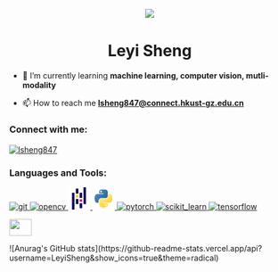 <p align="center">
  <img width="140" src="https://github.com/LeyiSheng/LeyiSheng/blob/main/%E5%9D%A4%E5%9D%A4.avif">
  <h1 align="center"> Leyi Sheng</h1>
</p>

- 🌱 I’m currently learning **machine learning, computer vision, mutli-modality**

- 📫 How to reach me **lsheng847@connect.hkust-gz.edu.cn**

<h3 align="left">Connect with me:</h3>
<p align="left">
<a href="https://kaggle.com/lsheng847" target="blank"><img align="center" src="https://raw.githubusercontent.com/rahuldkjain/github-profile-readme-generator/master/src/images/icons/Social/kaggle.svg" alt="lsheng847" height="30" width="40" /></a>
</p>

<h3 align="left">Languages and Tools:</h3>
<p align="left"> <a href="https://git-scm.com/" target="_blank" rel="noreferrer"> <img src="https://www.vectorlogo.zone/logos/git-scm/git-scm-icon.svg" alt="git" width="40" height="40"/> </a> <a href="https://opencv.org/" target="_blank" rel="noreferrer"> <img src="https://www.vectorlogo.zone/logos/opencv/opencv-icon.svg" alt="opencv" width="40" height="40"/> </a> <a href="https://pandas.pydata.org/" target="_blank" rel="noreferrer"> <img src="https://raw.githubusercontent.com/devicons/devicon/2ae2a900d2f041da66e950e4d48052658d850630/icons/pandas/pandas-original.svg" alt="pandas" width="40" height="40"/> </a> <a href="https://www.python.org" target="_blank" rel="noreferrer"> <img src="https://raw.githubusercontent.com/devicons/devicon/master/icons/python/python-original.svg" alt="python" width="40" height="40"/> </a> <a href="https://pytorch.org/" target="_blank" rel="noreferrer"> <img src="https://www.vectorlogo.zone/logos/pytorch/pytorch-icon.svg" alt="pytorch" width="40" height="40"/> </a> <a href="https://scikit-learn.org/" target="_blank" rel="noreferrer"> <img src="https://upload.wikimedia.org/wikipedia/commons/0/05/Scikit_learn_logo_small.svg" alt="scikit_learn" width="40" height="40"/> </a> <a href="https://www.tensorflow.org" target="_blank" rel="noreferrer"> <img src="https://www.vectorlogo.zone/logos/tensorflow/tensorflow-icon.svg" alt="tensorflow" width="40" height="40"/> </a> </p>

<a target="blank"><img align="center" src="[https://raw.githubusercontent.com/rahuldkjain/github-profile-readme-generator/master/src/images/icons/Social/kaggle.svg](https://www.vectorlogo.zone/logos/wechat/wechat-tile.svg)" height="30" width="40" /></a>
</p>
![Anurag's GitHub stats](https://github-readme-stats.vercel.app/api?username=LeyiSheng&show_icons=true&theme=radical)
